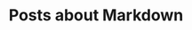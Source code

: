 ---
layout: tagpage
title: Posts about Markdown
tag: markdown
permalink: /tags/markdown/ # This is only required for pretty links.
---